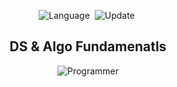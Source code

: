 <div align='center'>

![Language](https://img.shields.io/badge/Language-Python_3-important)&nbsp;
![Update](https://img.shields.io/badge/Last%20Update-September%2013,%202022-brightgreen)&nbsp;

<h2> DS & Algo Fundamenatls </h2>

![Programmer](https://github.com/sadanandpai/dsa-interview-challenges/blob/main/programmer.svg)

</div>